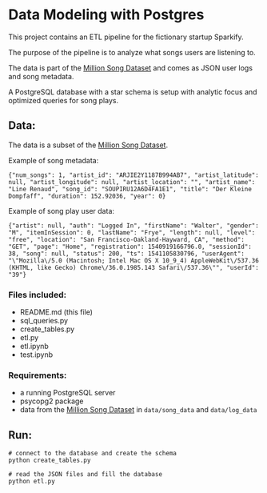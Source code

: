 # Data Modeling with Postgres
This project contains an ETL pipeline for the fictionary startup Sparkify.

The purpose of the pipeline is to analyze what songs users are listening to.

The data is part of the [Million Song Dataset] and comes as JSON user logs and song metadata.

A PostgreSQL database with a star schema is setup with analytic focus and optimized queries for song plays.


## Data:
The data is a subset of the [Million Song Dataset].

Example of song metadata:
```
{"num_songs": 1, "artist_id": "ARJIE2Y1187B994AB7", "artist_latitude": null, "artist_longitude": null, "artist_location": "", "artist_name": "Line Renaud", "song_id": "SOUPIRU12A6D4FA1E1", "title": "Der Kleine Dompfaff", "duration": 152.92036, "year": 0}
```

Example of song play user data:
```
{"artist": null, "auth": "Logged In", "firstName": "Walter", "gender": "M", "itemInSession": 0, "lastName": "Frye", "length": null, "level": "free", "location": "San Francisco-Oakland-Hayward, CA", "method": "GET", "page": "Home", "registration": 1540919166796.0, "sessionId": 38, "song": null, "status": 200, "ts": 1541105830796, "userAgent": "\"Mozilla\/5.0 (Macintosh; Intel Mac OS X 10_9_4) AppleWebKit\/537.36 (KHTML, like Gecko) Chrome\/36.0.1985.143 Safari\/537.36\"", "userId": "39"}
```


### Files included:
- README.md (this file)
- sql_queries.py
- create_tables.py
- etl.py
- etl.ipynb
- test.ipynb


### Requirements:
- a running PostgreSQL server
- psycopg2 package
- data from the [Million Song Dataset] in `data/song_data` and `data/log_data`

## Run:
```
# connect to the database and create the schema
python create_tables.py

# read the JSON files and fill the database
python etl.py
```

[Million Song Dataset]: http://millionsongdataset.com
